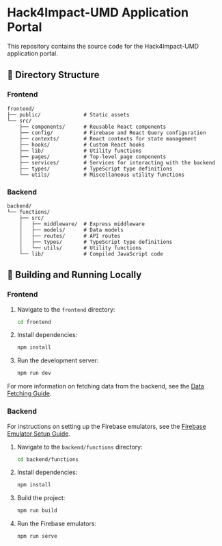 # Hack4Impact-UMD Application Portal

This repository contains the source code for the Hack4Impact-UMD application portal.

## 📂 Directory Structure

### Frontend

```
frontend/
├── public/              # Static assets
└── src/
    ├── components/      # Reusable React components
    ├── config/          # Firebase and React Query configuration
    ├── contexts/        # React contexts for state management
    ├── hooks/           # Custom React hooks
    ├── lib/             # Utility functions
    ├── pages/           # Top-level page components
    ├── services/        # Services for interacting with the backend
    ├── types/           # TypeScript type definitions
    └── utils/           # Miscellaneous utility functions
```

### Backend

```
backend/
└── functions/
    ├── src/
    │   ├── middleware/  # Express middleware
    │   ├── models/      # Data models
    │   ├── routes/      # API routes
    │   ├── types/       # TypeScript type definitions
    │   └── utils/       # Utility functions
    └── lib/             # Compiled JavaScript code
```

## 🚀 Building and Running Locally

### Frontend

1.  Navigate to the `frontend` directory:
    ```bash
    cd frontend
    ```
2.  Install dependencies:
    ```bash
    npm install
    ```
3.  Run the development server:
    ```bash
    npm run dev
    ```

For more information on fetching data from the backend, see the [Data Fetching Guide](./DataFetching.md).

### Backend

For instructions on setting up the Firebase emulators, see the [Firebase Emulator Setup Guide](./backend/README.md).

1.  Navigate to the `backend/functions` directory:
    ```bash
    cd backend/functions
    ```
2.  Install dependencies:
    ```bash
    npm install
    ```
3.  Build the project:
    ```bash
    npm run build
    ```
4.  Run the Firebase emulators:
    ```bash
    npm run serve
    ```